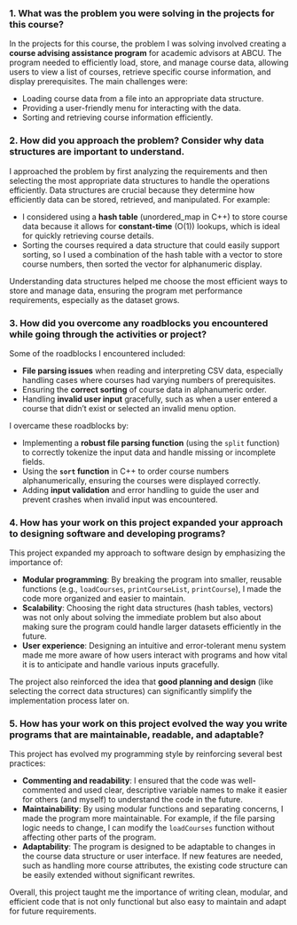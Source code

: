 ### 1. **What was the problem you were solving in the projects for this course?**

In the projects for this course, the problem I was solving involved creating a **course advising assistance program** for academic advisors at ABCU. The program needed to efficiently load, store, and manage course data, allowing users to view a list of courses, retrieve specific course information, and display prerequisites. The main challenges were:
- Loading course data from a file into an appropriate data structure.
- Providing a user-friendly menu for interacting with the data.
- Sorting and retrieving course information efficiently.

### 2. **How did you approach the problem? Consider why data structures are important to understand.**

I approached the problem by first analyzing the requirements and then selecting the most appropriate data structures to handle the operations efficiently. Data structures are crucial because they determine how efficiently data can be stored, retrieved, and manipulated. For example:
- I considered using a **hash table** (unordered_map in C++) to store course data because it allows for **constant-time** (O(1)) lookups, which is ideal for quickly retrieving course details.
- Sorting the courses required a data structure that could easily support sorting, so I used a combination of the hash table with a vector to store course numbers, then sorted the vector for alphanumeric display.

Understanding data structures helped me choose the most efficient ways to store and manage data, ensuring the program met performance requirements, especially as the dataset grows.

### 3. **How did you overcome any roadblocks you encountered while going through the activities or project?**

Some of the roadblocks I encountered included:
- **File parsing issues** when reading and interpreting CSV data, especially handling cases where courses had varying numbers of prerequisites.
- Ensuring the **correct sorting** of course data in alphanumeric order.
- Handling **invalid user input** gracefully, such as when a user entered a course that didn’t exist or selected an invalid menu option.

I overcame these roadblocks by:
- Implementing a **robust file parsing function** (using the `split` function) to correctly tokenize the input data and handle missing or incomplete fields.
- Using the **`sort` function** in C++ to order course numbers alphanumerically, ensuring the courses were displayed correctly.
- Adding **input validation** and error handling to guide the user and prevent crashes when invalid input was encountered.

### 4. **How has your work on this project expanded your approach to designing software and developing programs?**

This project expanded my approach to software design by emphasizing the importance of:
- **Modular programming**: By breaking the program into smaller, reusable functions (e.g., `loadCourses`, `printCourseList`, `printCourse`), I made the code more organized and easier to maintain.
- **Scalability**: Choosing the right data structures (hash tables, vectors) was not only about solving the immediate problem but also about making sure the program could handle larger datasets efficiently in the future.
- **User experience**: Designing an intuitive and error-tolerant menu system made me more aware of how users interact with programs and how vital it is to anticipate and handle various inputs gracefully.

The project also reinforced the idea that **good planning and design** (like selecting the correct data structures) can significantly simplify the implementation process later on.

### 5. **How has your work on this project evolved the way you write programs that are maintainable, readable, and adaptable?**

This project has evolved my programming style by reinforcing several best practices:
- **Commenting and readability**: I ensured that the code was well-commented and used clear, descriptive variable names to make it easier for others (and myself) to understand the code in the future.
- **Maintainability**: By using modular functions and separating concerns, I made the program more maintainable. For example, if the file parsing logic needs to change, I can modify the `loadCourses` function without affecting other parts of the program.
- **Adaptability**: The program is designed to be adaptable to changes in the course data structure or user interface. If new features are needed, such as handling more course attributes, the existing code structure can be easily extended without significant rewrites.

Overall, this project taught me the importance of writing clean, modular, and efficient code that is not only functional but also easy to maintain and adapt for future requirements.
